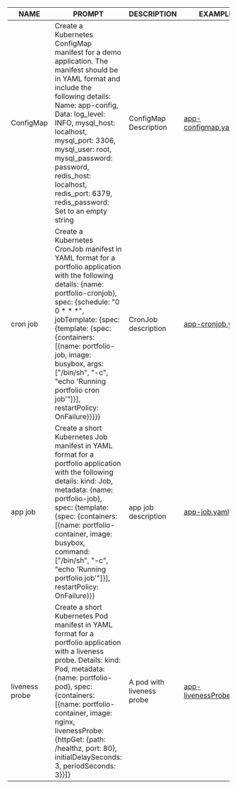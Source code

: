 |NAME|PROMPT|DESCRIPTION|EXAMPLE|
|----|------|-----------|-------|
|ConfigMap|Create a Kubernetes ConfigMap manifest for a demo application. The manifest should be in YAML format and include the following details: Name: app-config, Data: log_level: INFO, mysql_host: localhost, mysql_port: 3306, mysql_user: root, mysql_password: password, redis_host: localhost, redis_port: 6379, redis_password: Set to an empty string|ConfigMap Description|[app-configmap.yaml](/yaml/app-configmap.yaml)
|cron job|Create a Kubernetes CronJob manifest in YAML format for a portfolio application with the following details:  {name: portfolio-cronjob}, spec: {schedule: "0 0 * * *", jobTemplate: {spec: {template: {spec: {containers: [{name: portfolio-job, image: busybox, args: ["/bin/sh", "-c", "echo 'Running portfolio cron job'"]}], restartPolicy: OnFailure}}}}}| CronJob description|[app-cronjob.yaml](/yaml/app-cronjob.yaml)
|app job|Create a short Kubernetes Job manifest in YAML format for a portfolio application with the following details: kind: Job, metadata: {name: portfolio-job}, spec: {template: {spec: {containers: [{name: portfolio-container, image: busybox, command: ["/bin/sh", "-c", "echo 'Running portfolio job'"]}], restartPolicy: OnFailure}}}| app job description|[app-job.yaml](/yaml/app-job.yaml)
|liveness probe|Create a short Kubernetes Pod manifest in YAML format for a portfolio application with a liveness probe. Details: kind: Pod, metadata: {name: portfolio-pod}, spec: {containers: [{name: portfolio-container, image: nginx, livenessProbe: {httpGet: {path: /healthz, port: 80}, initialDelaySeconds: 3, periodSeconds: 3}}]}|A pod with liveness probe|[app-livenessProbe.yaml](/yaml/app-livenessProbe.yaml)
